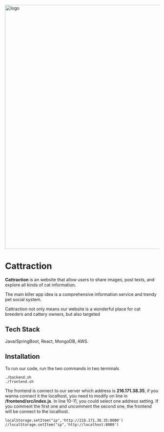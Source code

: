 <p align="left"><img width="800" alt="logo" src="https://user-images.githubusercontent.com/38336855/97132695-14c75e80-171e-11eb-997b-44e4ad28e193.png"></p>

# Cattraction

**Cattraction** is an website that allow users to share images, post texts, and explore all kinds of cat information.

The main killer app idea is a comprehensive information service and trendy pet social system.

Cattraction not only means our website is a wonderful place for cat breeders and cattery owners, but also targeted




## Tech Stack
Java/SpringBoot, React, MongoDB, AWS.

## Installation
To run our code, run the two commands in two terminals
```
./backend.sh
./frontend.sh
```
The frontend is connect to our server which address is **216.171.38.35**, if you wanna connect it the localhost, you need to modify on line in **/frontend/src/index.js**. In line 10-11, you could select one address setting. If you comment the first one and uncomment the 
second one, the frontend will be connect to the localhost.
```
localStorage.setItem("ip",'http://216.171.38.35:8080')
//localStorage.setItem("ip",'http://localhost:8080')
```
